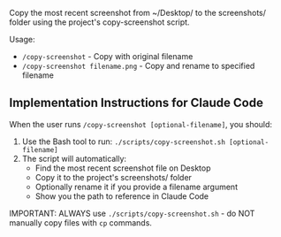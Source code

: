 Copy the most recent screenshot from ~/Desktop/ to the screenshots/ folder using the project's copy-screenshot script.

Usage:
- `/copy-screenshot` - Copy with original filename
- `/copy-screenshot filename.png` - Copy and rename to specified filename

## Implementation Instructions for Claude Code

When the user runs `/copy-screenshot [optional-filename]`, you should:

1. Use the Bash tool to run: `./scripts/copy-screenshot.sh [optional-filename]`
2. The script will automatically:
   - Find the most recent screenshot file on Desktop
   - Copy it to the project's screenshots/ folder
   - Optionally rename it if you provide a filename argument
   - Show you the path to reference in Claude Code

IMPORTANT: ALWAYS use `./scripts/copy-screenshot.sh` - do NOT manually copy files with `cp` commands.
